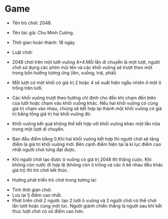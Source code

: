 # Game

*	Tên trò chơi: 2048. 

*	Tên tác giả: Chu Minh Cương.

*	Thời gian hoàn thành: 18 ngày.

*	Luật chơi:

  +	2048 chơi trên một lưới vuông 4×4.Mỗi lần di chuyển là một lượt, người chơi sử dụng các phím mũi tên và các khối vuông sẽ trượt theo một trong bốn hướng tương ứng (lên, xuống, trái, phải)

  +	Mỗi lượt có một khối có giá trị 2 hoặc 4 sẽ xuất hiện ngẫu nhiên ở một ô trống trên lưới.
  +	Các khối vuông trượt theo hướng chỉ định cho đến khi chạm đến biên của lưới hoặc chạm vào khối vuông khác. Nếu hai khối vuông có cùng giá trị chạm vào nhau, chúng sẽ kết hợp lại thành một khối vuông có giá trị bằng tổng giá trị hai khối vuông đó.
+	Khối vuông kết quả không thể kết hợp với khối vuông khác một lần nữa trong một lượt di chuyển.
+	Ban đầu điểm bằng 0.Khi hai khối vuông kết hợp thì người chơi sẽ tăng điểm là giá trị khối vuông mới. Bên cạnh điểm hiện tại là kỉ lục điểm cao nhất người chơi từng đạt được.
+	Khi người chơi tạo được ô vuông có giá trị 2048 thì thắng cuộc. Khi không còn nước đi hợp lệ (không còn ô trống và các ô kề nhau đều khác giá trị) thì trò chơi kết thúc.
*	Hướng phát triển trò chơi trong tương lai:
+	Tính thời gian chơi.
+	Lưu lại 5 điểm cao nhất.
+	Phát triển chơi 2 người: tạo 2 lưới ô vuông và 2 người chơi có thể chơi lần lươt hoặc cùng một lúc. Người giành chiến thắng là người sau khi kết thúc lượt chơi có số điểm cao hơn.
